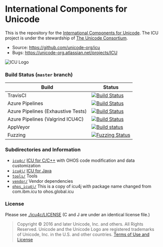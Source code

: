 #  International Components for Unicode

This is the repository for the [International Components for Unicode](http://site.icu-project.org). 
The ICU project is under the stewardship of [The Unicode Consortium](https://www.unicode.org).

- Source: https://github.com/unicode-org/icu
- Bugs: https://unicode-org.atlassian.net/projects/ICU

![ICU Logo](./tools/images/iculogo_64.png)

### Build Status (`master` branch)

Build | Status
------|-------
TravisCI | [![Build Status](https://travis-ci.org/unicode-org/icu.svg?branch=master)](https://travis-ci.org/unicode-org/icu)
Azure Pipelines | [![Build Status](https://unicode-icu.visualstudio.com/ICU/_apis/build/status/CI?branchName=master)](https://unicode-icu.visualstudio.com/ICU/_build/latest?definitionId=21&branchName=master)
Azure Pipelines (Exhaustive Tests) | [![Build Status](https://unicode-icu.visualstudio.com/ICU/_apis/build/status/CI-Exhaustive-Master?branchName=master)](https://unicode-icu.visualstudio.com/ICU/_build/latest?definitionId=24&branchName=master)
Azure Pipelines (Valgrind ICU4C) | [![Build Status](https://unicode-icu.visualstudio.com/ICU/_apis/build/status/CI-Valgrind-Master?branchName=master)](https://unicode-icu.visualstudio.com/ICU/_build/latest?definitionId=30&branchName=master)
AppVeyor | [![Build status](https://ci.appveyor.com/api/projects/status/6ev1ssb6efahsvs2?svg=true)](https://ci.appveyor.com/project/unicode-org/icu)
Fuzzing | [![Fuzzing Status](https://oss-fuzz-build-logs.storage.googleapis.com/badges/icu.svg)](https://bugs.chromium.org/p/oss-fuzz/issues/list?sort=-opened&can=1&q=proj:icu)


### Subdirectories and Information

- [`icu4c/`](./icu4c/) [ICU for C/C++](./icu4c/readme.html) with OHOS code modification and data customization
- [`icu4j/`](./icu4j/) [ICU for Java](./icu4j/readme.html)
- [`tools/`](./tools/) Tools
- [`vendor/`](./vendor/) Vendor dependencies
- [`ohos_icu4j/`](./ohos_icu4j/) This is a copy of icu4j with package name changed from com.ibm.icu to ohos.global.icu

### License

Please see [./icu4c/LICENSE](./icu4c/LICENSE) (C and J are under an identical license file.)

> Copyright © 2016 and later Unicode, Inc. and others. All Rights Reserved.
Unicode and the Unicode Logo are registered trademarks 
of Unicode, Inc. in the U.S. and other countries.
[Terms of Use and License](http://www.unicode.org/copyright.html)
